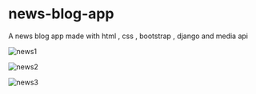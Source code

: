 # news-blog-app
A news blog app made with html , css , bootstrap , django and media api 


![news1](https://user-images.githubusercontent.com/94862735/163789845-fd49d745-476d-4ea3-a94d-61dac7d56455.JPG)


![news2](https://user-images.githubusercontent.com/94862735/163789867-dc948895-db04-483f-a58c-9de715124230.JPG)


![news3](https://user-images.githubusercontent.com/94862735/163789878-41cec5ab-3d46-4875-b412-037ec83ee50f.JPG)
